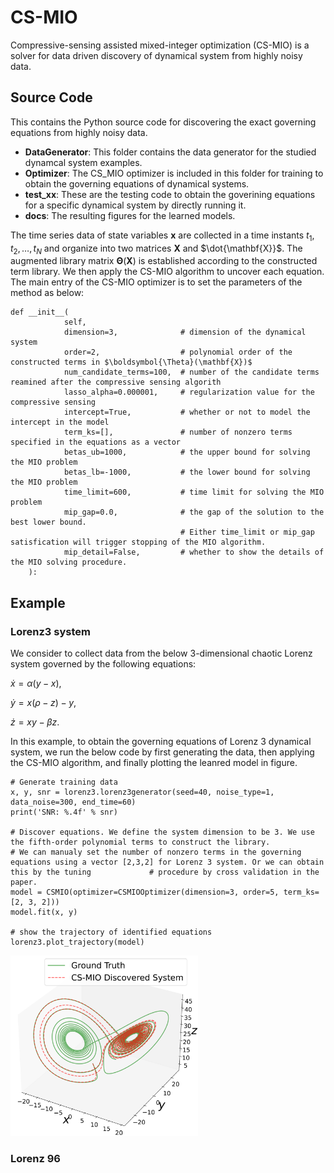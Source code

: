 # CS-MIO
Compressive-sensing assisted mixed-integer optimization (CS-MIO) is a solver for data driven discovery of dynamical system from highly noisy data.

## Source Code
This contains the Python source code for discovering the exact governing equations from highly noisy data.

- **DataGenerator**: This folder contains the data generator for the studied dynamcal system examples.
- **Optimizer**: The CS_MIO optimizer is included in this folder for training to obtain the governing equations of dynamical systems.
- **test_xx**: These are the testing code to obtain the goverining equations for a specific dynamical system by directly running it.
- **docs**: The resulting figures for the learned models.


The time series data of state variables $\mathbf{x}$ are collected in a time instants $t_1,t_2,\dots,t_N$ and organize into two matrices $\mathbf{X}$ and $\dot{\mathbf{X}}$. The augmented library matrix $\boldsymbol{\Theta}(\mathbf{X})$ is established according to the constructed term library. We then apply the CS-MIO algorithm to uncover each equation.
The main entry of the CS-MIO optimizer is to set the parameters of the method as below:

    def __init__(
                self,
                dimension=3,              # dimension of the dynamical system
                order=2,                  # polynomial order of the constructed terms in $\boldsymbol{\Theta}(\mathbf{X})$
                num_candidate_terms=100,  # number of the candidate terms reamined after the compressive sensing algorith
                lasso_alpha=0.000001,     # regularization value for the compressive sensing
                intercept=True,           # whether or not to model the intercept in the model
                term_ks=[],               # number of nonzero terms specified in the equations as a vector
                betas_ub=1000,            # the upper bound for solving the MIO problem 
                betas_lb=-1000,           # the lower bound for solving the MIO problem
                time_limit=600,           # time limit for solving the MIO problem
                mip_gap=0.0,              # the gap of the solution to the best lower bound. 
                                          # Either time_limit or mip_gap satisfication will trigger stopping of the MIO algorithm.
                mip_detail=False,         # whether to show the details of the MIO solving procedure.
        ):

## Example
### Lorenz3 system
We consider to collect data from the below 3-dimensional chaotic Lorenz system governed by the following equations:

$\dot{x} = \alpha (y-x),$

$\dot{y} = x (\rho - z) - y,$

$\dot{z} = x y - \beta z.$

In this example, to obtain the governing equations of Lorenz 3 dynamical system, we run the below code by first generating the data, then applying the CS-MIO algorithm, and finally plotting the leanred model in figure.
    
    # Generate training data
    x, y, snr = lorenz3.lorenz3generator(seed=40, noise_type=1, data_noise=300, end_time=60)
    print('SNR: %.4f' % snr)

    # Discover equations. We define the system dimension to be 3. We use the fifth-order polynomial terms to construct the library. 
    # We can manualy set the number of nonzero terms in the governing equations using a vector [2,3,2] for Lorenz 3 system. Or we can obtain this by the tuning             # procedure by cross validation in the paper. 
    model = CSMIO(optimizer=CSMIOOptimizer(dimension=3, order=5, term_ks=[2, 3, 2]))
    model.fit(x, y)

    # show the trajectory of identified equations
    lorenz3.plot_trajectory(model)

<img src="./docs/Lorenz3_Gaussian_300_CSMIO.PNG" width="300">

### Lorenz 96
